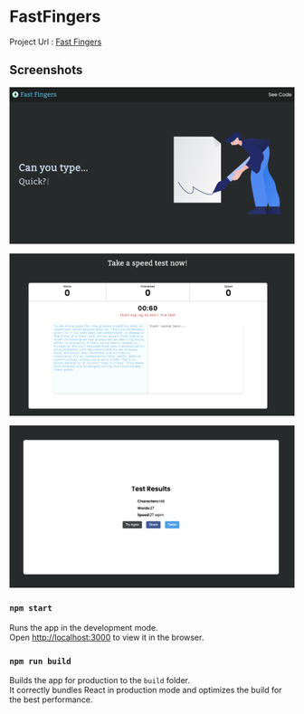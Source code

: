 # FastFingers

Project Url : [Fast Fingers](http://Tushar1401.github.io/fast-fingers)

## Screenshots

![image](./src/Images/ss1.png)

![image](./src/Images/ss2.png)

![image](./src/Images/ss3.png)

### `npm start`

Runs the app in the development mode.\
Open [http://localhost:3000](http://localhost:3000) to view it in the browser.

### `npm run build`

Builds the app for production to the `build` folder.\
It correctly bundles React in production mode and optimizes the build for the best performance.

